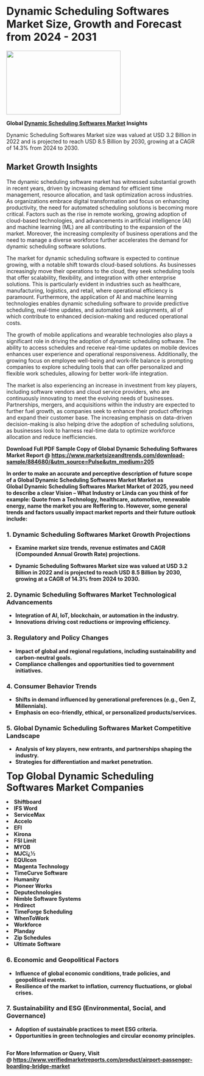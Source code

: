 <H1>Dynamic Scheduling Softwares Market Size, Growth and Forecast from 2024 - 2031</H1><img class="aligncenter size-medium wp-image-584254" src="https://thirdeyenews.in/wp-content/uploads/2024/09/Global-Market-Research-300x168.jpeg" alt="" width="300" height="168" /><p><strong>Global&nbsp;<a href="https://www.marketsizeandtrends.com/download-sample/884680/&amp;utm_source=Pulse&amp;utm_medium=205">Dynamic Scheduling Softwares Market</a> Insights</strong></p><p>Dynamic Scheduling Softwares Market size was valued at USD 3.2 Billion in 2022 and is projected to reach USD 8.5 Billion by 2030, growing at a CAGR of 14.3% from 2024 to 2030.</p><p><h2>Market Growth Insights</h2> <p>The dynamic scheduling software market has witnessed substantial growth in recent years, driven by increasing demand for efficient time management, resource allocation, and task optimization across industries. As organizations embrace digital transformation and focus on enhancing productivity, the need for automated scheduling solutions is becoming more critical. Factors such as the rise in remote working, growing adoption of cloud-based technologies, and advancements in artificial intelligence (AI) and machine learning (ML) are all contributing to the expansion of the market. Moreover, the increasing complexity of business operations and the need to manage a diverse workforce further accelerates the demand for dynamic scheduling software solutions.</p> <p><strong></strong></p> <p>The market for dynamic scheduling software is expected to continue growing, with a notable shift towards cloud-based solutions. As businesses increasingly move their operations to the cloud, they seek scheduling tools that offer scalability, flexibility, and integration with other enterprise solutions. This is particularly evident in industries such as healthcare, manufacturing, logistics, and retail, where operational efficiency is paramount. Furthermore, the application of AI and machine learning technologies enables dynamic scheduling software to provide predictive scheduling, real-time updates, and automated task assignments, all of which contribute to enhanced decision-making and reduced operational costs.</p> <p>The growth of mobile applications and wearable technologies also plays a significant role in driving the adoption of dynamic scheduling software. The ability to access schedules and receive real-time updates on mobile devices enhances user experience and operational responsiveness. Additionally, the growing focus on employee well-being and work-life balance is prompting companies to explore scheduling tools that can offer personalized and flexible work schedules, allowing for better work-life integration.</p> <p>The market is also experiencing an increase in investment from key players, including software vendors and cloud service providers, who are continuously innovating to meet the evolving needs of businesses. Partnerships, mergers, and acquisitions within the industry are expected to further fuel growth, as companies seek to enhance their product offerings and expand their customer base. The increasing emphasis on data-driven decision-making is also helping drive the adoption of scheduling solutions, as businesses look to harness real-time data to optimize workforce allocation and reduce inefficiencies.</p> <p><strong></p><p><span class=""><strong>Download Full PDF Sample Copy of Global Dynamic Scheduling Softwares Market Report</strong> @ <a href="https://www.marketsizeandtrends.com/download-sample/884680/&amp;utm_source=Pulse&amp;utm_medium=205" target="_blank">https://www.marketsizeandtrends.com/download-sample/884680/&amp;utm_source=Pulse&amp;utm_medium=205</a></span></p><p>In order to make an accurate and perceptive description of future scope of a Global&nbsp;Dynamic Scheduling Softwares Market Market as Global&nbsp;Dynamic Scheduling Softwares Market Market of 2025, you need to describe a clear Vision &ndash; What Industry or Linda can you think of for example: Quote from a Technology, healthcare, automotive, renewable energy, name the market you are Reffering to. However, some general trends and factors usually impact market reports and their future outlook include:</p><h3>1.&nbsp;<strong>Dynamic Scheduling Softwares Market Growth Projections</strong></h3><ul><li>Examine market size trends, revenue estimates and CAGR (Compounded Annual Growth Rate) projections.</li><li><p>Dynamic Scheduling Softwares Market size was valued at USD 3.2 Billion in 2022 and is projected to reach USD 8.5 Billion by 2030, growing at a CAGR of 14.3% from 2024 to 2030.</p></li></ul><h3>2.&nbsp;<strong>Dynamic Scheduling Softwares Market Technological Advancements</strong></h3><ul><li>Integration of AI, IoT, blockchain, or automation in the industry.</li><li>Innovations driving cost reductions or improving efficiency.</li></ul><h3>3.&nbsp;<strong>Regulatory and Policy Changes</strong></h3><ul><li>Impact of global and regional regulations, including sustainability and carbon-neutral goals.</li><li>Compliance challenges and opportunities tied to government initiatives.</li></ul><h3>4.&nbsp;<strong>Consumer Behavior Trends</strong></h3><ul><li>Shifts in demand influenced by generational preferences (e.g., Gen Z, Millennials).</li><li>Emphasis on eco-friendly, ethical, or personalized products/services.</li></ul><h3>5.&nbsp;<strong>Global Dynamic Scheduling Softwares Market Competitive Landscape</strong></h3><ul><li>Analysis of key players, new entrants, and partnerships shaping the industry.</li><li>Strategies for differentiation and market penetration.</li></ul><p data-pm-slice="1 1 []"><span style="color: inherit; font-family: inherit; font-size: 25px;">Top Global Dynamic Scheduling Softwares Market Companies</span></p><div class="" data-test-id=""><p><li>Shiftboard</li><li> IFS Word</li><li> ServiceMax</li><li> Accelo</li><li> EFI</li><li> Kirona</li><li> FSI Limit</li><li> MYOB</li><li> MJCï¿½</li><li> EQUIcon</li><li> Magenta Technology</li><li> TimeCurve Software</li><li> Humanity</li><li> Pioneer Works</li><li> Deputechnologies</li><li> Nimble Software Systems</li><li> Hrdirect</li><li> TimeForge Scheduling</li><li> WhenToWork</li><li> Workforce</li><li> Planday</li><li> Zip Schedules</li><li> Ultimate Software</li></p></div><h3>6.&nbsp;<strong>Economic and Geopolitical Factors</strong></h3><ul><li>Influence of global economic conditions, trade policies, and geopolitical events.</li><li>Resilience of the market to inflation, currency fluctuations, or global crises.</li></ul><h3>7.&nbsp;<strong>Sustainability and ESG (Environmental, Social, and Governance)</strong></h3><ul><li>Adoption of sustainable practices to meet ESG criteria.</li><li>Opportunities in green technologies and circular economy principles.</li></ul><h2><strong style="font-size: 14px;">For More Information or Query, Visit @&nbsp;</strong><a style="background-color: #ffffff; font-size: 14px;" href="https://www.marketsizeandtrends.com/report/dynamic-scheduling-softwares-market/" target="_blank">https://www.verifiedmarketreports.com/product/airport-passenger-boarding-bridge-market</a></h2>
